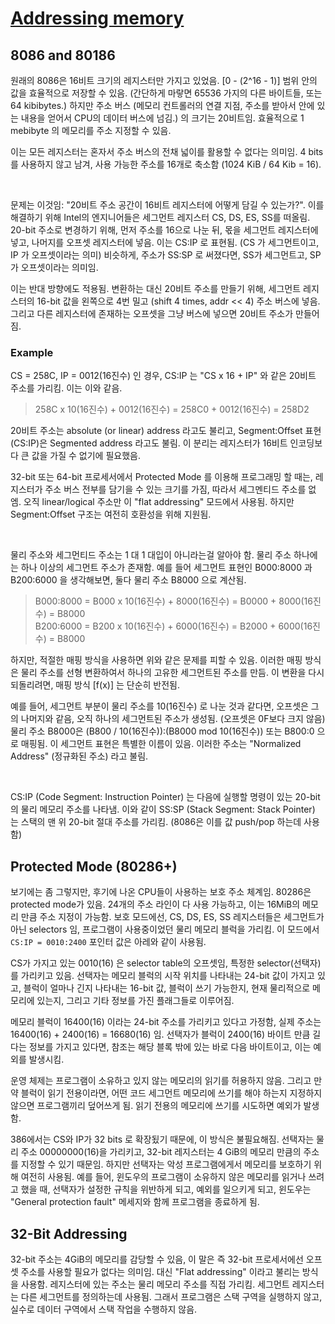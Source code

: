 # [Addressing memory](https://en.wikibooks.org/wiki/X86_Assembly/16,_32,_and_64_Bits#Addressing_memory)

## 8086 and 80186

원래의 8086은 16비트 크기의 레지스터만 가지고 있었음. [0 - (2^16 - 1)] 범위 안의 값을 효율적으로 저장할 수 있음. (간단하게 마랗면 65536 가지의 다른 바이트들, 또는 64 kibibytes.)
하지만 주소 버스 (메모리 컨트롤러의 연결 지점, 주소를 받아서 안에 있는 내용을 얻어서 CPU의 데이터 버스에 넘김.) 의 크기는 20비트임. 효율적으로 1 mebibyte 의 메모리를 주소 지정할 수 있음.

이는 모든 레지스터는 혼자서 주소 버스의 전채 넓이를 활용할 수 없다는 의미임. 4 bits 를 사용하지 않고 남겨, 사용 가능한 주소를 16개로 축소함 (1024 KiB / 64 Kib = 16).

<br/>

문제는 이것임: "20비트 주소 공간이 16비트 레지스터에 어떻게 담길 수 있는가?". 이를 해결하기 위해 Intel의 엔지니어들은 세그먼트 레지스터 CS, DS, ES, SS를 떠올림. 20-bit 주소로 변경하기 위해, 먼저 주소를 16으로 나눈 뒤, 몫을 세그먼트 레지스터에 넣고, 나머지를 오프셋 레지스터에 넣음. 이는 CS:IP 로 표현됨. (CS 가 세그먼트이고, IP 가 오프셋이라는 의미) 비슷하게, 주소가 SS:SP 로 써졌다면, SS가 세그먼트고, SP가 오프셋이라는 의미임.

이는 반대 방향에도 적용됨. 변환하는 대신 20비트 주소를 만들기 위해, 세그먼트 레지스터의 16-bit 값을 왼쪽으로 4번 밀고 (shift 4 times, addr << 4) 주소 버스에 넣음. 그리고 다른 레지스터에 존재하는 오프셋을 그냥 버스에 넣으면 20비트 주소가 만들어짐.

### Example

CS = 258C, IP = 0012(16진수) 인 경우, CS:IP 는 "CS x 16 + IP" 와 같은 20비트 주소를 가리킴. 이는 이와 같음.

> 258C x 10(16진수) + 0012(16진수) = 258C0 + 0012(16진수) = 258D2

20비트 주소는 absolute (or linear) address 라고도 불리고, Segment:Offset 표현(CS:IP)은 Segmented address 라고도 불림.
이 분리는 레지스터가 16비트 인코딩보다 큰 값을 가질 수 없기에 필요했음.

32-bit 또는 64-bit 프로세서에서 Protected Mode 를 이용해 프로그래밍 할 때는, 레지스터가 주소 버스 전부를 담기을 수 있는 크기를 가짐, 따라서 세그멘티드 주소를 없엠. 오직 linear/logical 주소만 이 "flat addressing" 모드에서 사용됨. 하지만 Segment:Offset 구조는 여전히 호환성을 위해 지원됨.

<br/>

물리 주소와 세그먼티드 주소는 1 대 1 대입이 아니라는걸 알아야 함. 물리 주소 하나에는 하나 이상의 세그먼트 주소가 존재함.
예를 들어 세그먼트 표현인 B000:8000 과 B200:6000 을 생각해보면, 둘다 물리 주소 B8000 으로 계산됨.

> B000:8000 = B000 x 10(16진수) + 8000(16진수)  = B0000 + 8000(16진수) = B8000 <br/>
> B200:6000 = B200 x 10(16진수) + 6000(16진수)  = B2000 + 6000(16진수) = B8000

하지만, 적절한 매핑 방식을 사용하면 위와 같은 문제를 피할 수 있음. 이러한 매핑 방식은 물리 주소를 선형 변환하여서 하나의 고유한 세그먼트된 주소를 만듬. 이 변환을 다시 되돌리려면, 매핑 방식 [f(x)] 는 단순히 반전됨.

예를 들어, 세그먼트 부분이 물리 주소를 10(16진수) 로 나눈 것과 같다면, 오프셋은 그의 나머지와 같음, 오직 하나의 세그먼트된 주소가 생성됨. (오프셋은 0F보다 크지 않음) 물리 주소 B8000은 (B800 / 10(16진수)):(B8000 mod 10(16진수)) 또는 B800:0 으로 매핑됨. 이 세그먼트 표현은 특별한 이름이 있음. 이러한 주소는 "Normalized Address" (정규화된 주소) 라고 불림.

<br/>

CS:IP (Code Segment: Instruction Pointer) 는 다음에 실행할 명령이 있는 20-bit 의 물리 메모리 주소를 나타냄.
이와 같이 SS:SP (Stack Segment: Stack Pointer) 는 스택의 맨 위 20-bit 절대 주소를 가리킴. (8086은 이를 값 push/pop 하는데 사용함)

## Protected Mode (80286+)

보기에는 좀 그렇지만, 후기에 나온 CPU들이 사용하는 보호 주소 체계임. 80286은 protected mode가 있음. 24개의 주소 라인이 다 사용 가능하고, 이는 16MiB의 메모리 만큼 주소 지정이 가능함. 보호 모드에선, CS, DS, ES, SS 레지스터들은 세그먼트가 아닌 selectors 임, 프로그램이 사용중이었던 물리 메모리 블럭을 가리킴. 이 모드에서 `CS:IP = 0010:2400` 포인터 값은 아레와 같이 사용됨.

CS가 가지고 있는 0010(16) 은 selector table의 오프셋임, 특정한 selector(선택자) 를 가리키고 있음. 선택자는 메모리 블럭의 시작 위치를 나타내는 24-bit 값이 가지고 있고, 블럭이 얼마나 긴지 나타내는 16-bit 값, 블럭이 쓰기 가능한지, 현재 물리적으로 메모리에 있는지, 그리고 기타 정보를 가진 플래그들로 이루어짐.

메모리 블럭이 16400(16) 이라는 24-bit 주소를 가리키고 있다고 가정함, 실제 주소는 16400(16) + 2400(16) = 16680(16) 임. 선택자가 블럭이 2400(16) 바이트 만큼 길다는 정보를 가지고 있다면, 참조는 해당 블록 밖에 있는 바로 다음 바이트이고, 이는 예외를 발생시킴.

운영 체제는 프로그램이 소유하고 있지 않는 메모리의 읽기를 허용하지 않음. 그리고 만약 블럭이 읽기 전용이라면, 어떤 코드 세그먼트 메모리에 쓰기를 해야 하는지 지정하지 않으면 프로그램끼리 덮어쓰게 됨.
읽기 전용의 메모리에 쓰기를 시도하면 예외가 발생함.

386에서는 CS와 IP가 32 bits 로 확장됬기 때문에, 이 방식은 불필요해짐. 선택자는 물리 주소 00000000(16)을 가리키고, 32-bit 레지스터는 4 GiB의 메모리 만큼의 주소를 지정할 수 있기 때문임. 하지만 선택자는 악성 프로그램에게서 메모리를 보호하기 위해 여전히 사용됨. 예를 들어, 윈도우의 프로그램이 소유하지 않은 메모리를 읽거나 쓰려고 했을 때, 선택자가 설정한 규칙을 위반하게 되고, 예외를 일으키게 되고, 윈도우는 "General protection fault" 메세지와 함께 프로그램을 종료하게 됨.

## 32-Bit Addressing

32-bit 주소는 4GiB의 메모리를 감당할 수 있음, 이 말은 즉 32-bit 프로세서에선 오프셋 주소를 사용할 필요가 없다는 의미임. 대신 "Flat addressing" 이라고 불리는 방식을 사용함. 레지스터에 있는 주소는 물리 메모리 주소를 직접 가리킴. 세그먼트 레지스터는 다른 세그먼트를 정의하는데 사용됨. 그래서 프로그램은 스택 구역을 실행하지 않고, 실수로 데이터 구역에서 스택 작업을 수행하지 않음.
